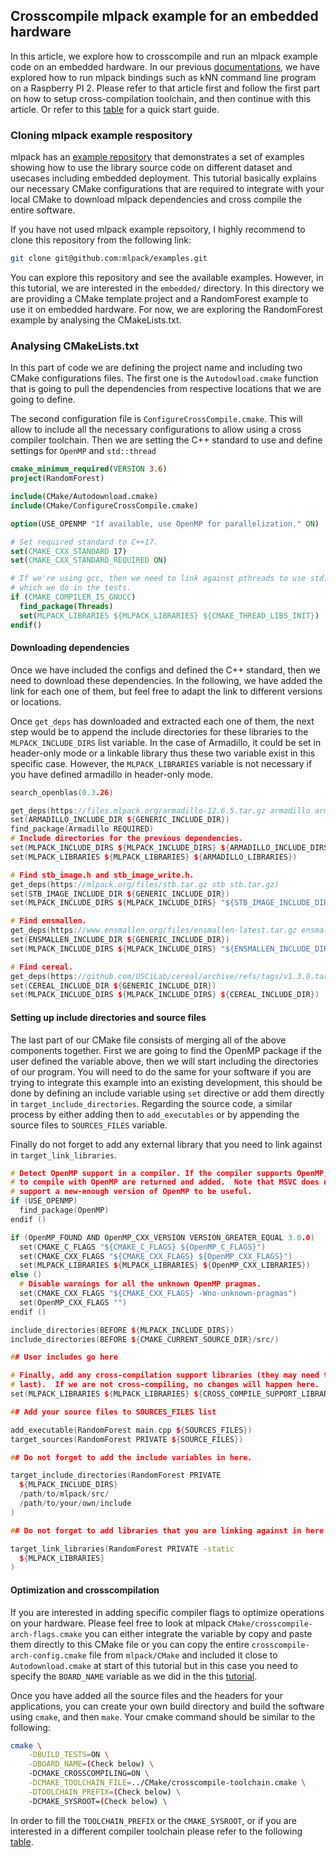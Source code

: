## Crosscompile mlpack example for an embedded hardware

In this article, we explore how to crosscompile and run an mlpack example code
on an embedded hardware. In our previous
[documentations](crosscompile_armv7.cmake), we have explored how to run mlpack
bindings such as kNN command line program on a Raspberry PI 2. Please refer to that
article first and follow the first part on how to setup cross-compilation toolchain,
and then continue with this article. Or refer to this
[table](supported_boards.md) for a quick start guide.

### Cloning mlpack example respository

mlpack has an [example repository](https://github.com/mlpack/examples) that
demonstrates a set of examples showing how to use the library source code
on different dataset and usecases including embedded deployment. This
tutorial basically explains our necessary CMake configurations
that are required to integrate with your local CMake to download mlpack
dependencies and cross compile the entire software.

If you have not used mlpack example repsoitory, I highly recommend to clone
this repository from the following link:

```sh
git clone git@github.com:mlpack/examples.git
```

You can explore this repository and see the available examples. However, in this
tutorial, we are interested in the `embedded/` directory. In this directory we are providing
a CMake template project and a RandomForest example to use it on embedded
hardware. For now, we are exploring the RandomForest example by 
analysing the CMakeLists.txt.

### Analysing CMakeLists.txt

In this part of code we are defining the project name and including two CMake
configurations files. The first one is the `Autodowload.cmake` function that is going
to pull the dependencies from respective locations that we are going to define.

The second configuration file is `ConfigureCrossCompile.cmake`. This will allow
to include all the necessary configurations to allow using a cross compiler
toolchain.  Then we are setting the C++ standard to use and define settings
for `OpenMP` and `std::thread`

```cmake
cmake_minimum_required(VERSION 3.6)
project(RandomForest)

include(CMake/Autodownload.cmake)
include(CMake/ConfigureCrossCompile.cmake)

option(USE_OPENMP "If available, use OpenMP for parallelization." ON)

# Set required standard to C++17.
set(CMAKE_CXX_STANDARD 17)
set(CMAKE_CXX_STANDARD_REQUIRED ON)

# If we're using gcc, then we need to link against pthreads to use std::thread,
# which we do in the tests.
if (CMAKE_COMPILER_IS_GNUCC)
  find_package(Threads)
  set(MLPACK_LIBRARIES ${MLPACK_LIBRARIES} ${CMAKE_THREAD_LIBS_INIT})
endif()
```

#### Downloading dependencies

Once we have included the configs and defined the C++ standard, then we need to
download these dependencies. In the following, we have added the link
for each one of them, but feel free to adapt the link to different versions or
locations.

Once `get_deps` has downloaded and extracted each one of them, the next step
would be to append the include directories for these libraries to the
`MLPACK_INCLUDE_DIRS` list variable. In the case of Armadillo, it could be set
in header-only mode or a linkable library thus these two variable exist in this
specific case. However, the `MLPACK_LIBRARIES` variable is not necessary if you
have defined armadillo in header-only mode.

```c++
search_openblas(0.3.26)

get_deps(https://files.mlpack.org/armadillo-12.6.5.tar.gz armadillo armadillo-12.6.5.tar.gz)
set(ARMADILLO_INCLUDE_DIR ${GENERIC_INCLUDE_DIR})
find_package(Armadillo REQUIRED)
# Include directories for the previous dependencies.
set(MLPACK_INCLUDE_DIRS ${MLPACK_INCLUDE_DIRS} ${ARMADILLO_INCLUDE_DIRS})
set(MLPACK_LIBRARIES ${MLPACK_LIBRARIES} ${ARMADILLO_LIBRARIES})

# Find stb_image.h and stb_image_write.h.
get_deps(https://mlpack.org/files/stb.tar.gz stb stb.tar.gz)
set(STB_IMAGE_INCLUDE_DIR ${GENERIC_INCLUDE_DIR})
set(MLPACK_INCLUDE_DIRS ${MLPACK_INCLUDE_DIRS} "${STB_IMAGE_INCLUDE_DIR}")

# Find ensmallen.
get_deps(https://www.ensmallen.org/files/ensmallen-latest.tar.gz ensmallen ensmallen-latest.tar.gz)
set(ENSMALLEN_INCLUDE_DIR ${GENERIC_INCLUDE_DIR})
set(MLPACK_INCLUDE_DIRS ${MLPACK_INCLUDE_DIRS} "${ENSMALLEN_INCLUDE_DIR}")

# Find cereal.
get_deps(https://github.com/USCiLab/cereal/archive/refs/tags/v1.3.0.tar.gz cereal cereal-1.3.0.tar.gz)
set(CEREAL_INCLUDE_DIR ${GENERIC_INCLUDE_DIR})
set(MLPACK_INCLUDE_DIRS ${MLPACK_INCLUDE_DIRS} ${CEREAL_INCLUDE_DIR})
```

#### Setting up include directories and source files

The last part of our CMake file consists of merging all of the above components
together. First we are going to find the OpenMP package if the user defined the
variable above, then we will start including the directories of our
program. You will need to do the same for your software if you are trying to
integrate this example into an existing development, this should be done by
defining an include variable using `set` directive or add them directly in
`target_include_directories`.
Regarding the source code, a similar process by either adding then to
`add_executables` or by appending the source files to `SOURCES_FILES` variable. 

Finally do not forget to add any external library that you need to link against
in `target_link_libraries`.

```c++
# Detect OpenMP support in a compiler. If the compiler supports OpenMP, flags
# to compile with OpenMP are returned and added.  Note that MSVC does not
# support a new-enough version of OpenMP to be useful.
if (USE_OPENMP)
  find_package(OpenMP)
endif ()

if (OpenMP_FOUND AND OpenMP_CXX_VERSION VERSION_GREATER_EQUAL 3.0.0)
  set(CMAKE_C_FLAGS "${CMAKE_C_FLAGS} ${OpenMP_C_FLAGS}")
  set(CMAKE_CXX_FLAGS "${CMAKE_CXX_FLAGS} ${OpenMP_CXX_FLAGS}")
  set(MLPACK_LIBRARIES ${MLPACK_LIBRARIES} ${OpenMP_CXX_LIBRARIES})
else ()
  # Disable warnings for all the unknown OpenMP pragmas.
  set(CMAKE_CXX_FLAGS "${CMAKE_CXX_FLAGS} -Wno-unknown-pragmas")
  set(OpenMP_CXX_FLAGS "")
endif ()

include_directories(BEFORE ${MLPACK_INCLUDE_DIRS})
include_directories(BEFORE ${CMAKE_CURRENT_SOURCE_DIR}/src/)

## User includes go here

# Finally, add any cross-compilation support libraries (they may need to come
# last).  If we are not cross-compiling, no changes will happen here.
set(MLPACK_LIBRARIES ${MLPACK_LIBRARIES} ${CROSS_COMPILE_SUPPORT_LIBRARIES})

## Add your source files to SOURCES_FILES list

add_executable(RandomForest main.cpp ${SOURCES_FILES})
target_sources(RandomForest PRIVATE ${SOURCE_FILES})

## Do not forget to add the include variables in here.

target_include_directories(RandomForest PRIVATE
  ${MLPACK_INCLUDE_DIRS}
  /path/to/mlpack/src/
  /path/to/your/own/include
)

## Do not forget to add libraries that you are linking against in here.

target_link_libraries(RandomForest PRIVATE -static
  ${MLPACK_LIBRARIES}
)
```

#### Optimization and crosscompilation

If you are interested in adding specific compiler flags to optimize operations
on your hardware. Please feel free to look at mlpack
`CMake/crosscompile-arch-flags.cmake` you can either integrate the variable by
copy and paste them directly to this CMake file or you can
copy the entire `crosscompile-arch-config.cmake` file from `mlpack/CMake` and included
it close to `Autodownload.cmake` at start of this tutorial but in this case you need
to specify the `BOARD_NAME` variable as we did in the this [tutorial](crosscompile_armv7.md).

Once you have added all the source files and the headers for your applications,
you can create your own build directory and build the software using `cmake`,
and then `make`. Your cmake command should be similar to the following:

```sh
cmake \
    -DBUILD_TESTS=ON \
    -DBOARD_NAME=(Check below) \
    -DCMAKE_CROSSCOMPILING=ON \
    -DCMAKE_TOOLCHAIN_FILE=../CMake/crosscompile-toolchain.cmake \
    -DTOOLCHAIN_PREFIX=(Check below) \
    -DCMAKE_SYSROOT=(Check below) \
```

In order to fill the `TOOLCHAIN_PREFIX` or the `CMAKE_SYSROOT`, or if
you are interested in a different compiler toolchain please refer to the
following [table](supported_boards.md).

